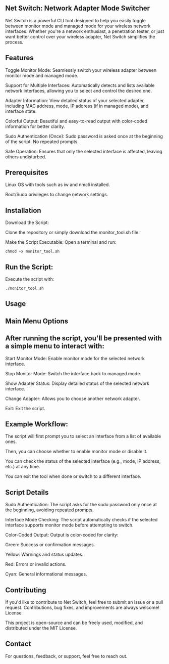 <h2>Net Switch: Network Adapter Mode Switcher</h2>

<p>Net Switch is a powerful CLI tool designed to help you easily toggle between monitor mode and managed mode for your wireless network interfaces. Whether you're a network enthusiast, a penetration tester, or just want better control over your wireless adapter, Net Switch simplifies the process.</p>

<h2>Features</h2>

<p>Toggle Monitor Mode: Seamlessly switch your wireless adapter between monitor mode and managed mode.</p>

<p>Support for Multiple Interfaces: Automatically detects and lists available network interfaces, allowing you to select and control the desired one.</p>

<p>Adapter Information: View detailed status of your selected adapter, including MAC address, mode, IP address (if in managed mode), and interface state.</p>

<p>Colorful Output: Beautiful and easy-to-read output with color-coded information for better clarity.</p>

<p>Sudo Authentication (Once): Sudo password is asked once at the beginning of the script. No repeated prompts.</p>

<p>Safe Operation: Ensures that only the selected interface is affected, leaving others undisturbed.</p>

<h2>Prerequisites</h2>

Linux OS with tools such as iw and nmcli installed.

Root/Sudo privileges to change network settings.

<h2>Installation</h2>

Download the Script:

Clone the repository or simply download the monitor_tool.sh file.

Make the Script Executable:
Open a terminal and run:

    chmod +x monitor_tool.sh

<h2>Run the Script:</h2>

Execute the script with:

    ./monitor_tool.sh

<h2>Usage</h2>
<h2>Main Menu Options</h4>

<h2>After running the script, you'll be presented with a simple menu to interact with:</h4>

Start Monitor Mode: Enable monitor mode for the selected network interface.

Stop Monitor Mode: Switch the interface back to managed mode.

Show Adapter Status: Display detailed status of the selected network interface.

Change Adapter: Allows you to choose another network adapter.

Exit: Exit the script.

<h2>Example Workflow:</h2>

The script will first prompt you to select an interface from a list of available ones.

Then, you can choose whether to enable monitor mode or disable it.

You can check the status of the selected interface (e.g., mode, IP address, etc.) at any time.

You can exit the tool when done or switch to a different interface.

<h2>Script Details</h2>

Sudo Authentication: The script asks for the sudo password only once at the beginning, avoiding repeated prompts.

Interface Mode Checking: The script automatically checks if the selected interface supports monitor mode before attempting to switch.

Color-Coded Output: Output is color-coded for clarity:

Green: Success or confirmation messages.

Yellow: Warnings and status updates.

Red: Errors or invalid actions.

Cyan: General informational messages.

<h2>Contributing</h2>

<p>If you'd like to contribute to Net Switch, feel free to submit an issue or a pull request. Contributions, bug fixes, and improvements are always welcome!
License</p>

<p>This project is open-source and can be freely used, modified, and distributed under the MIT License.</p>

<h2>Contact</h2>

For questions, feedback, or support, feel free to reach out.
